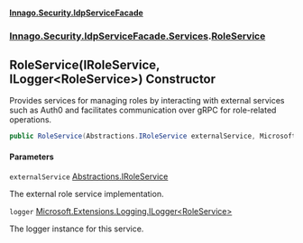 #### [Innago\.Security\.IdpServiceFacade](../../../../../index.md 'index')
### [Innago\.Security\.IdpServiceFacade\.Services](../index.md 'Innago\.Security\.IdpServiceFacade\.Services').[RoleService](index.md 'Innago\.Security\.IdpServiceFacade\.Services\.RoleService')

## RoleService\(IRoleService, ILogger\<RoleService\>\) Constructor

Provides services for managing roles by interacting with external services
such as Auth0 and facilitates communication over gRPC for role\-related operations\.

```csharp
public RoleService(Abstractions.IRoleService externalService, Microsoft.Extensions.Logging.ILogger<Innago.Security.IdpServiceFacade.Services.RoleService> logger);
```
#### Parameters

<a name='Innago.Security.IdpServiceFacade.Services.RoleService.RoleService(Abstractions.IRoleService,Microsoft.Extensions.Logging.ILogger_Innago.Security.IdpServiceFacade.Services.RoleService_).externalService'></a>

`externalService` [Abstractions\.IRoleService](https://learn.microsoft.com/en-us/dotnet/api/abstractions.iroleservice 'Abstractions\.IRoleService')

The external role service implementation\.

<a name='Innago.Security.IdpServiceFacade.Services.RoleService.RoleService(Abstractions.IRoleService,Microsoft.Extensions.Logging.ILogger_Innago.Security.IdpServiceFacade.Services.RoleService_).logger'></a>

`logger` [Microsoft\.Extensions\.Logging\.ILogger&lt;](https://learn.microsoft.com/en-us/dotnet/api/microsoft.extensions.logging.ilogger-1 'Microsoft\.Extensions\.Logging\.ILogger\`1')[RoleService](index.md 'Innago\.Security\.IdpServiceFacade\.Services\.RoleService')[&gt;](https://learn.microsoft.com/en-us/dotnet/api/microsoft.extensions.logging.ilogger-1 'Microsoft\.Extensions\.Logging\.ILogger\`1')

The logger instance for this service\.